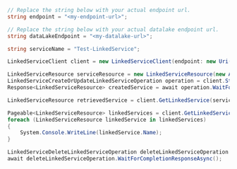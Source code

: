 ```C# Snippet:CreateLinkedServiceClientPrep
// Replace the string below with your actual endpoint url.
string endpoint = "<my-endpoint-url>";

// Replace the string below with your actual datalake endpoint url.
string dataLakeEndpoint = "<my-datalake-url>";

string serviceName = "Test-LinkedService";
```

```C# Snippet:CreateLinkedServiceClient
LinkedServiceClient client = new LinkedServiceClient(endpoint: new Uri(endpoint), credential: new DefaultAzureCredential());
```

```C# Snippet:CreateLinkedService
LinkedServiceResource serviceResource = new LinkedServiceResource(new AzureDataLakeStoreLinkedService(dataLakeEndpoint));
LinkedServiceCreateOrUpdateLinkedServiceOperation operation = client.StartCreateOrUpdateLinkedService(serviceName, serviceResource);
Response<LinkedServiceResource> createdService = await operation.WaitForCompletionAsync();
```

```C# Snippet:RetrieveLinkedService
LinkedServiceResource retrievedService = client.GetLinkedService(serviceName);
```

```C# Snippet:ListLinkedServices
Pageable<LinkedServiceResource> linkedServices = client.GetLinkedServicesByWorkspace();
foreach (LinkedServiceResource linkedService in linkedServices)
{
    System.Console.WriteLine(linkedService.Name);
}
```

```C# Snippet:DeleteLinkedService
LinkedServiceDeleteLinkedServiceOperation deleteLinkedServiceOperation = client.StartDeleteLinkedService(serviceName);
await deleteLinkedServiceOperation.WaitForCompletionResponseAsync();
```